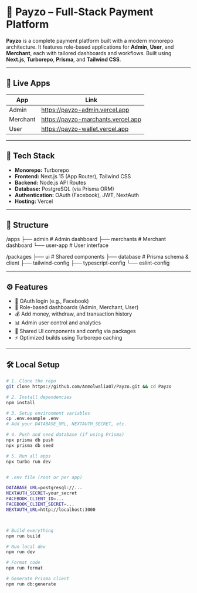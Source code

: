 # 💸 Payzo – Full-Stack Payment Platform

**Payzo** is a complete payment platform built with a modern monorepo architecture. It features role-based applications for **Admin**, **User**, and **Merchant**, each with tailored dashboards and workflows. Built using **Next.js**, **Turborepo**, **Prisma**, and **Tailwind CSS**.

---

## 🚀 Live Apps

| App      | Link                                          |
|----------|-----------------------------------------------|
| Admin    | https://payzo-admin.vercel.app                |
| Merchant | https://payzo-marchants.vercel.app            |
| User     | https://payzo-wallet.vercel.app                 |

---

## 🧱 Tech Stack

- **Monorepo:** Turborepo
- **Frontend:** Next.js 15 (App Router), Tailwind CSS
- **Backend:** Node.js API Routes
- **Database:** PostgreSQL (via Prisma ORM)
- **Authentication:** OAuth (Facebook), JWT, NextAuth
- **Hosting:** Vercel

---

## 🧩 Structure

/apps
├── admin # Admin dashboard
├── merchants # Merchant dashboard
└── user-app # User interface

/packages
├── ui # Shared components
├── database # Prisma schema & client
├── tailwind-config
├── typescript-config
└── eslint-config


---

## ⚙️ Features

- 🔐 OAuth login (e.g., Facebook)
- 📄 Role-based dashboards (Admin, Merchant, User)
- 💰 Add money, withdraw, and transaction history
- 📊 Admin user control and analytics
- 🔗 Shared UI components and config via packages
- ⚡ Optimized builds using Turborepo caching

---

## 🛠️ Local Setup

```bash
# 1. Clone the repo
git clone https://github.com/Anmolwalia07/Payzo.git && cd Payzo

# 2. Install dependencies
npm install

# 3. Setup environment variables
cp .env.example .env
# Add your DATABASE_URL, NEXTAUTH_SECRET, etc.

# 4. Push and seed database (if using Prisma)
npx prisma db push
npx prisma db seed

# 5. Run all apps
npx turbo run dev


# .env file (root or per app)

DATABASE_URL=postgresql://...
NEXTAUTH_SECRET=your_secret
FACEBOOK_CLIENT_ID=...
FACEBOOK_CLIENT_SECRET=...
NEXTAUTH_URL=http://localhost:3000



# Build everything
npm run build

# Run local dev
npm run dev

# Format code
npm run format

# Generate Prisma client
npm run db:generate

